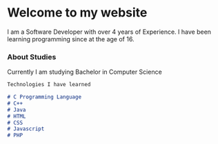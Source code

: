 # Welcome to my website

I am a Software Developer with over 4 years of Experience. I have been learning programming since at the age of 16.

### About Studies

Currently I am studying Bachelor in Computer Science

```markdown
Technologies I have learned

# C Programming Language
# C++
# Java
# HTML
# CSS
# Javascript
# PHP
```
